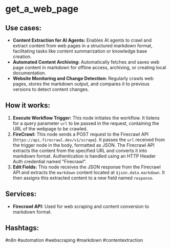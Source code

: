 # get_a_web_page

## Use cases:

- **Content Extraction for AI Agents:** Enables AI agents to crawl and extract content from web pages in a structured markdown format, facilitating tasks like content summarization or knowledge base creation.
- **Automated Content Archiving:** Automatically fetches and saves web page content in markdown for offline access, archiving, or creating local documentation.
- **Website Monitoring and Change Detection:** Regularly crawls web pages, stores the markdown output, and compares it to previous versions to detect content changes.

## How it works:

1.  **Execute Workflow Trigger:** This node initiates the workflow. It listens for a query parameter `url` to be passed in the request, containing the URL of the webpage to be crawled.
2.  **FireCrawl:** This node sends a POST request to the Firecrawl API (`https://api.firecrawl.dev/v1/scrape`). It passes the `url` received from the trigger node in the body, formatted as JSON. The Firecrawl API extracts the content from the specified URL and converts it into markdown format. Authentication is handled using an HTTP Header Auth credential named "Firecrawl".
3.  **Edit Fields:** This node receives the JSON response from the Firecrawl API and extracts the `markdown` content located at `$json.data.markdown`. It then assigns this extracted content to a new field named `response`.

## Services:

-   **Firecrawl API:** Used for web scraping and content conversion to markdown format.

## Hashtags:

#n8n #automation #webscraping #markdown #contentextraction
